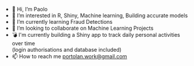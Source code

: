 - 👋 Hi, I’m Paolo
- 👀 I’m interested in R, Shiny, Machine learning, Building accurate models
- 🌱 I’m currently learning Fraud Detections
- 💞️ I’m looking to collaborate on Machine Learning Projects
- 💣 I'm currently building a Shiny app to track daily personal activities over time <br>
    (login authorisations and database included)
- 📫 How to reach me portolan.work@gmail.com

<!---
portolan75/portolan75 is a ✨ special ✨ repository because its `README.md` (this file) appears on your GitHub profile.
You can click the Preview link to take a look at your changes.
--->
